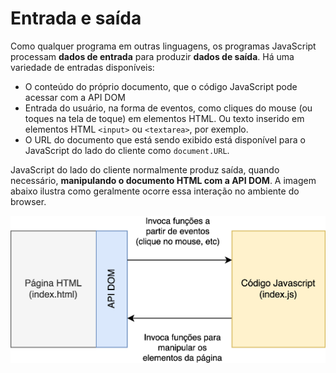 # Entrada e saída

Como qualquer programa em outras linguagens, os programas JavaScript processam **dados de entrada** para produzir **dados de saída**. Há uma variedade de entradas disponíveis:

* O conteúdo do próprio documento, que o código JavaScript pode acessar com a API DOM
* Entrada do usuário, na forma de eventos, como cliques do mouse \(ou toques na tela de toque\) em elementos HTML. Ou texto inserido em elementos HTML `<input>` ou `<textarea>`, por exemplo.
* O URL do documento que está sendo exibido está disponível para o JavaScript do lado do cliente como `document.URL`.

JavaScript do lado do cliente normalmente produz saída, quando necessário, **manipulando o documento HTML com a API DOM**. A imagem abaixo ilustra como geralmente ocorre essa interação no ambiente do browser.

![](../.gitbook/assets/untitled-diagram.png)

